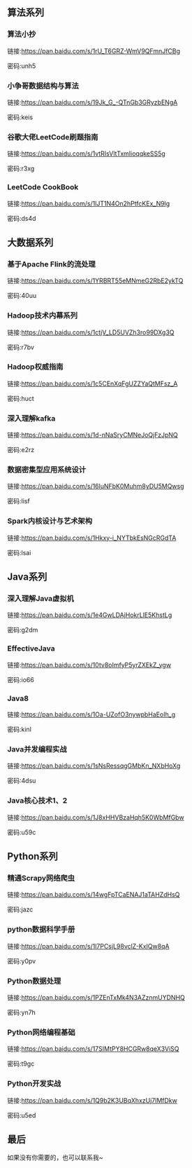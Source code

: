 ## 算法系列

### 算法小抄

链接:https://pan.baidu.com/s/1rU_T6GRZ-WmV9QFmnJfCBg  

密码:unh5

### 小争哥数据结构与算法

链接:https://pan.baidu.com/s/19Jk_G_-QTnGb3GRyzbENgA  

密码:keis

### 谷歌大佬LeetCode刷题指南

链接:https://pan.baidu.com/s/1vtRIsVltTxmIioqqkeSS5g  

密码:r3xg

### LeetCode CookBook

链接:https://pan.baidu.com/s/1lJT1N4On2hPtfcKEx_N9lg  

密码:ds4d

## 大数据系列

### 基于Apache Flink的流处理

链接:https://pan.baidu.com/s/1YRBRT55eMNmeG2RbE2ykTQ  

密码:40uu

### Hadoop技术内幕系列

链接:https://pan.baidu.com/s/1ctjV_LD5UVZh3ro99DXg3Q  

密码:r7bv

### Hadoop权威指南

链接:https://pan.baidu.com/s/1c5CEnXqFgUZZYaQtMFsz_A  

密码:huct

### 深入理解kafka

链接:https://pan.baidu.com/s/1d-nNaSryCMNeJoQjFzJpNQ  

密码:e2rz

### 数据密集型应用系统设计

链接:https://pan.baidu.com/s/16luNFbK0Muhm8yDU5MQwsg  

密码:lisf

### Spark内核设计与艺术架构

链接:https://pan.baidu.com/s/1Hkxy-i_NYTbkEsNGcRGdTA  

密码:lsai

## Java系列

### 深入理解Java虚拟机

链接:https://pan.baidu.com/s/1e4GwLDAjHokrLlE5KhstLg  

密码:g2dm

### EffectiveJava

链接:https://pan.baidu.com/s/10tv8oImfyP5yrZXEkZ_ygw 

 密码:io66

### Java8

链接:https://pan.baidu.com/s/1Oa-UZofO3nywpbHaEoIh_g 

密码:kinl

### Java并发编程实战

链接:https://pan.baidu.com/s/1sNsRessqgGMbKn_NXbHoXg  

密码:4dsu

### Java核心技术1、2

链接:https://pan.baidu.com/s/1J8xHHVBzaHqh5K0WbMfGbw  

密码:u59c

## Python系列

### 精通Scrapy网络爬虫

链接:https://pan.baidu.com/s/14wgFpTCaENAJ1aTAHZdHsQ  

密码:jazc

### python数据科学手册

链接:https://pan.baidu.com/s/1l7PCsjL98vclZ-KxIQw8qA  

密码:y0pv

### Python数据处理

链接:https://pan.baidu.com/s/1PZEnTxMk4N3AZznmUYDNHQ  

密码:yn7h

### Python网络编程基础

链接:https://pan.baidu.com/s/17SIMtPY8HCGRw8qeX3ViSQ  

密码:t9gc

### Python开发实战

链接:https://pan.baidu.com/s/1Q9b2K3UBqXhxzUj7lMfDkw  

密码:u5ed

## 最后

如果没有你需要的，也可以联系我~